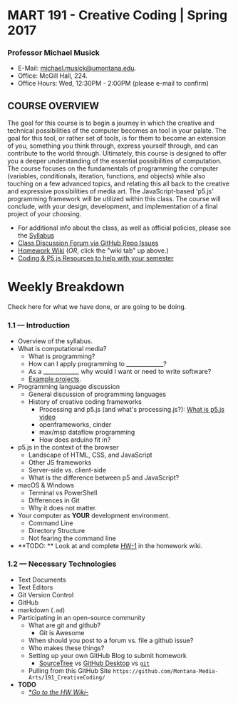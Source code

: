 # MART 191 - Creative Coding  |  Spring 2017

### Professor Michael Musick

- E-Mail: [michael.musick@umontana.edu](mailto:michael.musick@umontana.edu).
- Office: McGill Hall, 224.
- Office Hours: Wed, 12:30PM - 2:00PM (please e-mail to confirm)



## COURSE OVERVIEW
The goal for this course is to begin a journey in which the creative and technical possibilities of the computer becomes an tool in your palate. The goal for this tool, or rather set of tools, is for them to become an extension of you, something you think through, express yourself through, and can contribute to the world through. Ultimately, this course is designed to offer you a deeper understanding of the essential possibilities of computation. The course focuses on the fundamentals of programming the computer (variables, conditionals, iteration, functions, and objects) while also touching on a few advanced topics, and relating this all back to the creative and expressive possibilities of media art. The JavaScript-based 'p5.js' programming framework will be utilized within this class. The course will conclude, with your design, development, and implementation of a final project of your choosing.

- For additional info about the class, as well as official policies, please see the [Syllabus](https://github.com/Montana-Media-Arts/191_CreativeCoding/tree/master/_syllabus)
- [Class Discussion Forum via GitHub Repo Issues](https://github.com/Montana-Media-Arts/191_CreativeCoding/issues)
- [Homework Wiki](https://github.com/Montana-Media-Arts/191_CreativeCoding/wiki) (_OR_, click the "wiki tab" up above.)
- [Coding & P5.js Resources to help with your semester](https://github.com/Montana-Media-Arts/191_CreativeCoding/wiki/Resources) 


# Weekly Breakdown
Check here for what we have done, or are going to be doing.

### 1.1 — Introduction
- Overview of the syllabus.
- What is computational media?
  - What is programming?
  - How can I apply programming to \_\_\_\_\_\_\_\_\_\_\_\_\_?
  - As a \_\_\_\_\_\_\_\_\_\_\_\_, why would I want or need to write software?
  - [Example projects](https://github.com/ITPNYU/ICM-2015/wiki/Projects).
- Programming language discussion
  - General discussion of programming languages
  - History of creative coding frameworks
	  - Processing and p5.js (and what's processing.js?): [What is p5.js video](https://vimeo.com/channels/learningp5js/137979313)
	  - openframeworks, cinder
	  - max/msp dataflow programming
	  - How does arduino fit in?
- p5.js in the context of the browser
  - Landscape of HTML, CSS, and JavaScript
  - Other JS frameworks
  - Server-side vs. client-side
  - What is the difference between p5 and JavaScript?
- macOS & Windows
	- Terminal vs PowerShell
	- Differences in Git
	- Why it does not matter.
- Your computer as **YOUR** development environment.
	- Command Line
	- Directory Structure
	- Not fearing the command line
- **TODO: ** Look at and complete [HW-1](https://github.com/Montana-Media-Arts/191_CreativeCoding/wiki/HW-1-(Due-01-24)) in the homework wiki.



### 1.2 — Necessary Technologies

- Text Documents
- Text Editors
- Git Version Control
- GitHub
- markdown (`.md`)
- Participating in an open-source community
  - What are git and github?
	- Git is Awesome
  - When should you post to a forum vs. file a github issue?
  - Who makes these things?
  - Setting up your own GitHub Blog to submit homework
	- [SourceTree](https://www.sourcetreeapp.com) vs [GitHub Desktop](https://desktop.github.com) vs [`git`](https://try.github.io/levels/1/challenges/1)
  - Pulling from this GitHub Site `https://github.com/Montana-Media-Arts/191_CreativeCoding/`
- **TODO**
  - [\**Go to the HW Wiki*-](https://github.com/Montana-Media-Arts/191_CreativeCoding/wiki/HW-Week-1.1)

<!--
### 2.1 -- "Hello World" & Drawing
- Getting started, your first program
  - Download Examples
  - Drawing with numbers: [video tutorial](https://vimeo.com/channels/learningp5js/137979314)
  - Shape and color functions: [video tutorial](https://vimeo.com/channels/learningp5js/137979312)
  - `setup()` and `draw()`
  - Downloading p5.js
   - Start by [downloading the p5.js editor](http://p5js.org/download/#editor).
  - [p5.js reference](http://p5js.org/reference)
- [Uploading your sketch !!! ADD SOMETHING](https://github.com/ITPNYU/ICM-2015/wiki/SFTP-Tutorial)
- Adding your response as a markdown file
- <a id="optional-1">Optional viewing / reading:</a>
  - Casey Reas [Eyeo 2012 talk](https://vimeo.com/45851523) on Chance Operations
  - [Introductory p5.js videos](https://vimeo.com/channels/learningp5js/)
  - [FORM+CODE: Introduction and What is Code?](http://formandcode.com)
  - [As We May Think](http://www.theatlantic.com/magazine/archive/1945/07/as-we-may-think/303881/), Vannevar Bush
  * [Long Live the Web](http://jblomo.github.io/webarch253/slides/Long_Live_the_Web.pdf), Tim Berners-Lee


### 2.2 -- The Basics; function() and variables. Animation.
- Program flow (what's a function?)
  - Setup, draw, and other events
  - Variation: mouseX and mouseY
  - [video tutorial](https://vimeo.com/channels/learningp5js/138327548)
- Variables
  - make your own variables (numbers and strings), [video tutorial](https://vimeo.com/channels/learningp5js/138331676)
- More about Variables
  - JS objects (variables inside variables), [video tutorial](https://vimeo.com/channels/learningp5js/138327558)
- [random()](http://p5js.org/reference/#/p5/random), [video tutorial](https://vimeo.com/channels/learningp5js/138327559)
- [map()](http://p5js.org/reference/#/p5/map), [video tutorial](https://vimeo.com/channels/learningp5js/138331801)
- Simple loading and displaying image


### 3.1 -- Conditional Statements
- Conditional Statements
	- Boolean expressions
	- if statement
	- relational operators
	- [video tutorial](https://vimeo.com/channels/learningp5js/138935676)
	- Case study, bouncing ball: [video tutorial](https://vimeo.com/channels/learningp5js/138935675)
	- else, else if, and, or [video tutorial](https://vimeo.com/channels/learningp5js/138935678)
	- buttons, rollovers, switches [video tutorial](https://vimeo.com/channels/learningp5js/138935677)

### 3.2 -- Conditional Statements Cont'd
I may have an orientation session during this class period. Stay tuned for more info...
- Loops (while and for)
	- while and for [video tutorial](https://vimeo.com/channels/learningp5js/139013336)
	- nested loops [video tutorial](https://vimeo.com/channels/learningp5js/139013372)

### 4.1 -- Functions: the basics
- Calling vs. defining
- Modularity: [video](https://vimeo.com/channels/learningp5js/139587733)
- Arguments and parameters


### 4.2 -- Functions: the hard stuff
- Re-usability: [video](https://vimeo.com/channels/learningp5js/139587732)
- Return types: [video](https://vimeo.com/channels/learningp5js/139587730)
- Recursion
- Functions inside objects: [video](https://vimeo.com/channels/learningp5js/139587731)
- Optional Readings:
  - [Work of Art in the Age of Mechanical Reproduction](http://www.berk-edu.com/VisualStudies/readingList/06b_benjamin-work%20of%20art%20in%20the%20age%20of%20mechanical%20reproduction.pdf), Walter Benjamin
- Homework: TBA (but something like use a function to draw a design different ways, multiple times.  Make a previous sketch modular.)

### 5.1 -- Objects and Arrays
* Review object literals:
  * properties - name/value pairs
  * functions inside objects
  * `this` keyword
* What is an array? [video tutorial 6.1](https://vimeo.com/141211396)
  * declaring, intializing
  * numeric indices
  * arrays and for loops: [video tutorial 6.2](https://vimeo.com/141211394)
  * `length` property

### 5.2 -- Objects and Arrays
* An array of objects! [video tutorial 6.3](https://vimeo.com/141211395)
* Constructor function! [video tutorial 6.4](https://vimeo.com/141211393)
* Adding and deleting from an array, `push()` and `splice()` [video tutorial. 6.5](https://vimeo.com/141211392), [video tutorial 6.8](https://vimeo.com/141919523)
* Multiple JS files [video tutorial 6.6](https://vimeo.com/141919522)
* Clicking on objects [video tutorial 6.7](https://vimeo.com/141919520)
* Checking objects intersecting with other objects [video tutorial 6.9](), [video tutorial 6.10](https://vimeo.com/141919521)
* loading images for objects [video tutorial 6.11](https://vimeo.com/141919525)

### Weeks 6 and 7
Catch up on functions, objects, arrays, and program logic.

### 8.1 -- HTML and CSS
(First week of October)
- Review events -- mousePressed, keyPressed
- [Tutorial: Intro to HTML/CSS basics](https://github.com/processing/p5.js/wiki/Intro-to-HTML-and-CSS#css)


### 8.2 -- DOM: events and callback function
- [Tutorial: Beyond the Canvas, using p5.dom](https://github.com/processing/p5.js/wiki/Beyond-the-canvas)
- DOM elements - [p5.dom reference](http://p5js.org/reference/#/libraries/p5.dom)
	- `createP()`
	- `createButton()`
	- `createSlider()`
- Callbacks
	- `button.mousePressed(callback);`
- `style()` -- low key intro to CSS
- [CSS Reference](http://www.blooberry.com/indexdot/css/propindex/all.htm)


### 9.1 -- Art in Class
- Examples of creative Coding artwork.

### 9.2 -- Data
- [Tutorial: loading external data with p5.js](https://github.com/processing/p5.js/wiki/Loading-external-files:-AJAX,-XML,-JSON)


### 10.1 -- Data
- [Tutorial: more about data and APIs](http://shiffman.github.io/A2Z-F15/week4/notes.html)
- JSON and APIs (and more on callbacks!)
- Word Counting
- Tabular data
- Optional Reading:
  - [Art and the API](http://blog.blprnt.com/blog/blprnt/art-and-the-api), Jer Thorp
  - [The Anxieties of Big Data](http://thenewinquiry.com/essays/the-anxieties-of-big-data/), Kate Crawford

### 11.1 -- Sound
- [p5.sound reference](http://p5js.org/reference/#/libraries/p5.sound)
- Sound
- Live capture

### 11.2 -


### 12.1 -- Final Project Proposals -- Video
- Possible topics for Final Projects
- Present and receive feedback on final project proposals.

- [Video/capture: p5.MediaElement reference](http://p5js.org/reference/#/p5.MediaElement)
- Movie playback
- Video Assignment

### 12.2 -- Video cont'd & Review for Exam
- Continue work from previous week.


### 13.1 -- EXAM
- **EXAM**

### 13.2 -- Go Home

### 14.1 & 14.2 -- Video & Sound cont'd
- Continue work from previous week.

-->

<!--
### 14.1 -- Mobile
- Workflow and process, get a previous sketch running on a device
- Touch interaction
- Sensors
- [More mobile examples from Jia](https://github.com/OhJia/p5MobileWebExamples)
- [p5 mobile workflows by Jia](https://github.com/OhJia/p5Mobile/wiki/Workflows)
- [Using the viewport meta tag to control layout on mobile browsers](https://developer.mozilla.org/en-US/docs/Mozilla/Mobile/Viewport_meta_tag)
- [Hammer.js](http://hammerjs.github.io/)
- Homework: Prepare a final project proposal.

### 14.2 -- Beyond p5.js
- Life beyond p5.js
  - Take Creative Coding into the spring semester courses
  - Other JS libraries?
  - Coding outside the p5 IDE? ([local server tutorial](https://github.com/processing/p5.js/wiki/Local-server))
  - [local server tutorial](https://github.com/lmccart/itp-creative-js/wiki/SimpleHTTPServer)
  - [More HTML/CSS](https://github.com/processing/p5.js/wiki/Intro-to-HTML-and-CSS)
  - What is server side programming for?
  - [Processing](http://processing.org)
  - Open source
    - How do artists make and adapt tools for themselves and their communities, like Processing, p5.js, openFrameworks, etc?
  - How do you  get involved with this?
-->

<!--

### 15 -- One on one speed user testing / feedback
(December)
- This week you will "user test" your project with fellow classmates. You must have some implementation that you can test completed by this time.  User testing can mean different things for different projects. For a game, it can mean that the user tries to play it. For an art piece, it could mean showing it to a classmate and asking for them to say what they think it is about or how it made them feel. We'll show projects in a "one on one" / round robin / speed dating-style session. 5 minutes then switch. You cannot not explain your project, just show and let the user try it and give you feedback. Then you can answer questions.  User testing schedule will be provided on a wiki.

### Final Presentations - Monday, December 12th in Class
- Please add your link to your final project documentation on the wiki.
-->

<!-- ### FINALS WEEK -- Final Project Presentations -->
<!-- Tuesday, December 20th from 8am-10am per the [University Finals Schedule](http://www.umt.edu/registrar/PDF/Autumn2016finalexamschedule2.pdf) -->
